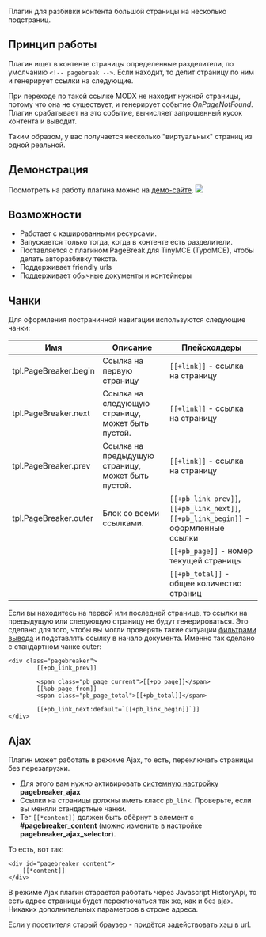 Плагин для разбивки контента большой страницы на несколько подстраниц.


## Принцип работы
Плагин ищет в контенте страницы определенные разделители, по умолчанию `<!-- pagebreak -->`. Если находит, то делит страницу по ним и генерирует ссылки на следующие.

При переходе по такой ссылке MODX не находит нужной страницы, потому что она не существует, и генерирует событие *OnPageNotFound*.
Плагин срабатывает на это событие, вычисляет запрошенный кусок контента и выводит.

Таким образом, у вас получается несколько "виртуальных" страниц из одной реальной.

## Демонстрация
Посмотреть на работу плагина можно на [демо-сайте][1].
[![](http://file.modx.pro/files/0/e/d/0ed53550272ad3c7d3860d18a0697762s.jpg)](http://file.modx.pro/files/0/e/d/0ed53550272ad3c7d3860d18a0697762.png)

## Возможности
* Работает с кэшированными ресурсами.
* Запускается только тогда, когда в контенте есть разделители.
* Поставляется с плагином PageBreak для TinyMCE (TypoMCE), чтобы делать авторазбивку текста.
* Поддерживает friendly urls
* Поддерживает обычные документы и контейнеры

## Чанки
Для оформления постраничной навигации используются следующие чанки:

Имя						| Описание											| Плейсхолдеры
------------------------|---------------------------------------------------|-----------------------------------
tpl.PageBreaker.begin	| Ссылка на первую страницу							| `[[+link]]` - ссылка на страницу
tpl.PageBreaker.next	| Ссылка на следующую страницу, может быть пустой.	| `[[+link]]` - ссылка на страницу
tpl.PageBreaker.prev	| Ссылка на предыдущую страницу, может быть пустой.	| `[[+link]]` - ссылка на страницу
tpl.PageBreaker.outer	| Блок со всеми ссылками.							| `[[+pb_link_prev]]`, `[[+pb_link_next]]`, `[[+pb_link_begin]]` - оформленные ссылки
						| 													| `[[+pb_page]]` - номер текущей страницы
						| 													| `[[+pb_total]]` - общее количество страниц


Если вы находитесь на первой или последней странице, то ссылки на предыдущую или следующую страницу не будут генерироваться.
Это сделано для того, чтобы вы могли проверять такие ситуации [фильтрами вывода][2] и подставлять ссылку в начало документа.
Именно так сделано с стандартном чанке outer:
```
<div class="pagebreaker">
		[[+pb_link_prev]]

		<span class="pb_page_current">[[+pb_page]]</span>
		[[%pb_page_from]]
		<span class="pb_page_total">[[+pb_total]]</span>

		[[+pb_link_next:default=`[[+pb_link_begin]]`]]
</div>
```

## Ajax
Плагин может работать в режиме Ajax, то есть, переключать страницы без перезагрузки.

* Для этого вам нужно активировать [системную настройку][3] **pagebreaker_ajax**
* Ссылки на страницы должны иметь класс `pb_link`. Проверьте, если вы меняли стандартные чанки.
* Тег `[[*content]]` должен быть обёрнут в элемент с **#pagebreaker_content** (можно изменить в настройке **pagebreaker_ajax_selector**).

То есть, вот так:
```
<div id="pagebreaker_content">
	[[*content]]
</div>
```

В режиме Ajax плагин старается работать через Javascript HistoryApi, то есть адрес страницы будет переключаться так же, как и без ajax.
Никаких дополнительных параметров в строке адреса.

Если у посетителя старый браузер - придётся задействовать хэш в url.

[1]: http://demo.modx.pro/pagebreaker
[2]: /ru/02_Система/01_Основы/02_Фильтры_ввода_и_вывода.md
[3]: /ru/01_Компоненты/10_PageBreaker/02_Настройки.md